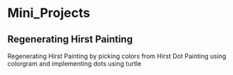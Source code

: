 # Mini_Projects

## Regenerating Hirst Painting
Regenerating Hirst Painting by picking colors from Hirst Dot Painting using colorgram and implementing dots using turtle
